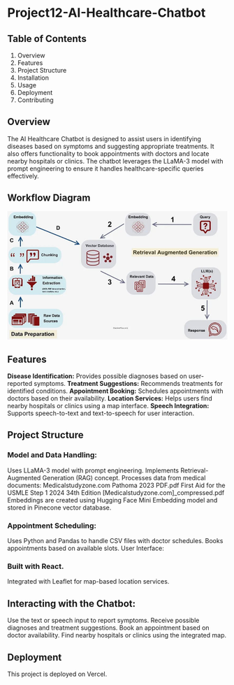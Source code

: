 # Project12-AI-Healthcare-Chatbot

## Table of Contents
  1. Overview
  2. Features
  3. Project Structure
  4. Installation
  5. Usage
  6. Deployment
  7. Contributing
  
## Overview
The AI Healthcare Chatbot is designed to assist users in identifying diseases based on symptoms and suggesting appropriate treatments. It also offers functionality to book appointments with doctors and locate nearby hospitals or clinics. The chatbot leverages the LLaMA-3 model with prompt engineering to ensure it handles healthcare-specific queries effectively.

## Workflow Diagram
![Workflow Diagram For Healthcare chatbot](https://github.com/Abdul1302/Project12-AI-Healthcare-Chatbot/blob/main/Workflow%20Diagram%20For%20Healthcare%20chatbot.jpg)


## Features
  **Disease Identification:** Provides possible diagnoses based on user-reported symptoms.
  **Treatment Suggestions:** Recommends treatments for identified conditions.
  **Appointment Booking:** Schedules appointments with doctors based on their availability.
  **Location Services:** Helps users find nearby hospitals or clinics using a map interface.
  **Speech Integration:** Supports speech-to-text and text-to-speech for user interaction.

## Project Structure

  ### Model and Data Handling:
  Uses LLaMA-3 model with prompt engineering.
  Implements Retrieval-Augmented Generation (RAG) concept.
  Processes data from medical documents:
  Medicalstudyzone.com Pathoma 2023 PDF.pdf
  First Aid for the USMLE Step 1 2024 34th Edition [Medicalstudyzone.com]_compressed.pdf
  Embeddings are created using Hugging Face Mini Embedding model and stored in Pinecone vector database.

  ### Appointment Scheduling:
  Uses Python and Pandas to handle CSV files with doctor schedules.
  Books appointments based on available slots.
  User Interface:
  
  ### Built with React.
  Integrated with Leaflet for map-based location services.
  
## Interacting with the Chatbot:
  Use the text or speech input to report symptoms.
  Receive possible diagnoses and treatment suggestions.
  Book an appointment based on doctor availability.
  Find nearby hospitals or clinics using the integrated map.

## Deployment
This project is deployed on Vercel.

